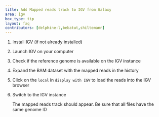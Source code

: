 ```yaml
---
title: Add Mapped reads track to IGV from Galaxy
area: igv
box_type: tip
layout: faq
contributors: [delphine-l,bebatut,shiltemann]
---
```


1. Install [IGV](https://software.broadinstitute.org/software/igv/download) (if not already installed)
2. Launch IGV on your computer
3. Check if the reference genome is available on the IGV instance
4. Expand the BAM dataset with the mapped reads in the history
5. Click on the `local` in `display with IGV` to load the reads into the IGV browser
6. Switch to the IGV instance

   The mapped reads track should appear. Be sure that all files have the same genome ID
